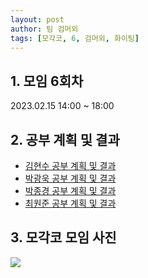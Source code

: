 ```yaml
---
layout: post
author: 팀 검머외
tags: [모각코, 6, 검머외, 화이팅]
---
```


## 1. 모임 6회차

2023.02.15 14:00 ~ 18:00

## 2. 공부 계획 및 결과

- [김현수 공부 계획 및 결과](https://iam-han9ry.tistory.com/27)
- [박광욱 공부 계획 및 결과](https://velog.io/@ccocco0609/2022-%EB%8F%99%EA%B3%84-%EB%AA%A8%EA%B0%81%EC%BD%94-6%ED%9A%8C%EC%B0%A8-%EA%B0%9C%EC%9D%B8-%EB%AA%A9%ED%91%9C-%EB%B0%8F-%EA%B2%B0%EA%B3%BC)
- [박종경 공부 계획 및 결과](https://parkjonggyeong.tistory.com/55)
- [최원준 공부 계획 및 결과](https://velog.io/@vvon_joon/22-23-동계-모각코-6회차-목표-및-결과)

## 3. 모각코 모임 사진

![](https://user-images.githubusercontent.com/39149858/219376207-feac7214-6a58-4c36-89c0-799906cfe596.png)
